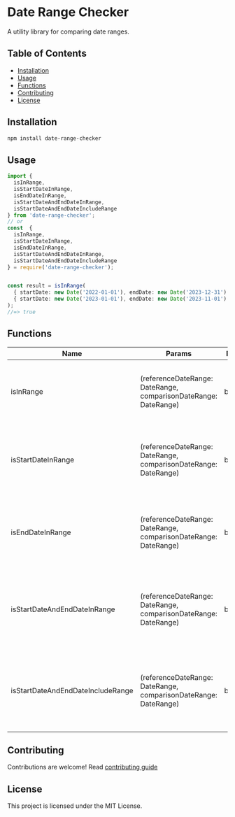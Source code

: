# Date Range Checker

A utility library for comparing date ranges.

## Table of Contents

- [Installation](#installation)
- [Usage](#usage)
- [Functions](#functions)
- [Contributing](#contributing)
- [License](#license)

## Installation

```bash
npm install date-range-checker
```

## Usage
```typescript
import {
  isInRange,
  isStartDateInRange,
  isEndDateInRange,
  isStartDateAndEndDateInRange,
  isStartDateAndEndDateIncludeRange
} from 'date-range-checker';
// or
const  {
  isInRange,
  isStartDateInRange,
  isEndDateInRange,
  isStartDateAndEndDateInRange,
  isStartDateAndEndDateIncludeRange
} = require('date-range-checker');


const result = isInRange(
  { startDate: new Date('2022-01-01'), endDate: new Date('2023-12-31') },
  { startDate: new Date('2023-01-01'), endDate: new Date('2023-11-01') }
);
//=> true
```

## Functions

Name                                       | Params                                                          | Return  | Description 
|------------------------------------------|-----------------------------------------------------------------|---------|-------------------------------------------------------------------------------|
isInRange                                  | (referenceDateRange: DateRange, comparisonDateRange: DateRange) | boolean | Checks if the provided date range is within another date range.
isStartDateInRange                         | (referenceDateRange: DateRange, comparisonDateRange: DateRange) | boolean | Checks if the start date of the reference range is within the comparison range.
isEndDateInRange                           | (referenceDateRange: DateRange, comparisonDateRange: DateRange) | boolean | Checks if the end date of the reference range is within the comparison range.
isStartDateAndEndDateInRange               | (referenceDateRange: DateRange, comparisonDateRange: DateRange) | boolean | Checks if both start and end dates of the reference range are within the comparison range.
isStartDateAndEndDateIncludeRange          | (referenceDateRange: DateRange, comparisonDateRange: DateRange) | boolean | Checks if both start and end dates of the reference range include the comparison range.

## Contributing
Contributions are welcome! Read [contributing guide](CONTRIBUTING.md)

## License
This project is licensed under the MIT License.